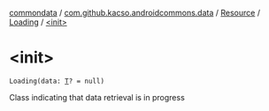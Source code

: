 [commondata](../../../index.md) / [com.github.kacso.androidcommons.data](../../index.md) / [Resource](../index.md) / [Loading](index.md) / [&lt;init&gt;](./-init-.md)

# &lt;init&gt;

`Loading(data: `[`T`](index.md#T)`? = null)`

Class indicating that data retrieval is in progress

